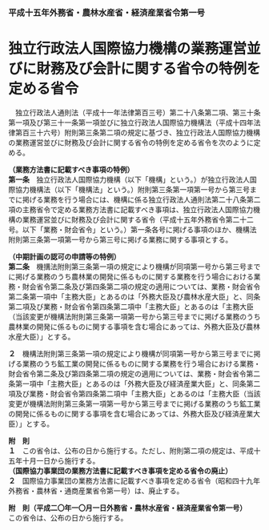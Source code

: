 ### 平成十五年外務省・農林水産省・経済産業省令第一号  
# 独立行政法人国際協力機構の業務運営並びに財務及び会計に関する省令の特例を定める省令  
　独立行政法人通則法（平成十一年法律第百三号）第二十八条第二項、第三十条第一項及び第三十一条第一項並びに独立行政法人国際協力機構法（平成十四年法律第百三十六号）附則第三条第二項の規定に基づき、独立行政法人国際協力機構の業務運営並びに財務及び会計に関する省令の特例を定める省令を次のように定める。  
  
**（業務方法書に記載すべき事項の特例）**  
**第一条**　独立行政法人国際協力機構（以下「機構」という。）が独立行政法人国際協力機構法（以下「機構法」という。）附則第三条第一項第一号から第三号までに掲げる業務を行う場合には、機構に係る独立行政法人通則法第二十八条第二項の主務省令で定める業務方法書に記載すべき事項は、独立行政法人国際協力機構の業務運営並びに財務及び会計に関する省令（平成十五年外務省令第二十二号。以下「業務・財会省令」という。）第一条各号に掲げる事項のほか、機構法附則第三条第一項第一号から第三号に掲げる業務に関する事項とする。  
  
**（中期計画の認可の申請等の特例）**  
**第二条**　機搆法附則第三条第一項の規定により機構が同項第一号から第三号までに掲げる業務のうち農林業の開発に係るものに関する業務を行う場合における業務・財会省令第二条及び第四条第二項の規定の適用については、業務・財会省令第二条第一項中「主務大臣」とあるのは「外務大臣及び農林水産大臣」と、同条第二項及び業務・財会省令第四条第二項中「主務大臣」とあるのは「主務大臣（当該変更が機構法附則第三条第一項第一号から第三号までに掲げる業務のうち農林業の開発に係るものに関する事項を含む場合にあっては、外務大臣及び農林水産大臣）」とする。  
  
**２**　機構法附則第三条第一項の規定により機構が同項第一号から第三号までに掲げる業務のうち鉱工業の開発に係るものに関する業務を行う場合における業務・財会省令第二条及び第四条第二項の規定の適用については、業務・財会省令第二条第一項中「主務大臣」とあるのは「外務大臣及び経済産業大臣」と、同条第二項及び業務・財会省令第四条第二項中「主務大臣」とあるのは「主務大臣（当該変更が機構法附則第三条第一項第一号から第三号までに掲げる業務のうち鉱工業の開発に係るものに関する事項を含む場合にあっては、外務大臣及び経済産業大臣）」とする。  
  
**附　則**  
**１**　この省令は、公布の日から施行する。ただし、附則第二項の規定は、平成十五年十月一日から施行する。  
**（国際協力事業団の業務方法書に記載すべき事項を定める省令の廃止）**  
**２**　国際協力事業団の業務方法書に記載すべき事項を定める省令（昭和四十九年外務省・農林省・通商産業省令第一号）は、廃止する。  
  
**附　則（平成二〇年一〇月一日外務省・農林水産省・経済産業省令第一号）**  
この省令は、公布の日から施行する。  
  
